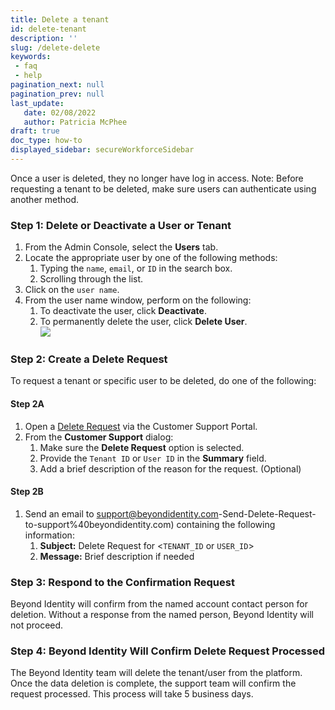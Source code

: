 ```yaml
---
title: Delete a tenant 
id: delete-tenant
description: ''
slug: /delete-delete
keywords: 
 - faq
 - help
pagination_next: null
pagination_prev: null
last_update: 
   date: 02/08/2022
   author: Patricia McPhee
draft: true
doc_type: how-to
displayed_sidebar: secureWorkforceSidebar
---
```



Once a user is deleted, they no longer have log in access. Note: Before requesting a tenant to be deleted, make sure users can authenticate using another method.

### Step 1: Delete or Deactivate a User or Tenant

1.  From the Admin Console, select the **Users** tab.
2.  Locate the appropriate user by one of the following methods:
    1.  Typing the `name`, `email`, or `ID` in the search box.
    2.  Scrolling through the list.
3.  Click on the `user name`.
4.  From the user name window, perform on the following:
    1.  To deactivate the user, click **Deactivate**.
    2.  To permanently delete the user, click **Delete User**.  
        ![](/images/admin/delete_request.PNG)

### Step 2: Create a Delete Request

To request a tenant or specific user to be deleted, do one of the following: 

#### **Step 2A**

1.  Open a [Delete Request](https://beyondidentity.atlassian.net/servicedesk/customer/portal/5/user/login?destination=portal%2F5%2Fgroup%2F16%2Fcreate%2F127) via the Customer Support Portal.
2.  From the **Customer Support** dialog:
    1.   Make sure the **Delete Request** option is selected.
    2.  Provide the `Tenant ID` or `User ID` in the **Summary** field.
    3.  Add a brief description of the reason for the request. (Optional)

#### **Step 2B**

1.  Send an email to [support@beyondidentity.com](https://beyondidentity.atlassian.net/wiki/spaces/CS/pages/2187395076/Tenant+or+User+Deletion#b)-Send-Delete-Request-to-support%40beyondidentity.com)  containing the following information:
    1.  **Subject:** Delete Request for <`TENANT_ID` or `USER_ID`\>
    2.  **Message:** Brief description if needed

### Step 3: Respond to the Confirmation Request

Beyond Identity will confirm from the named account contact person for deletion. Without a response from the named person, Beyond Identity will not proceed.

### Step 4: Beyond Identity Will Confirm Delete Request Processed

The Beyond Identity team will delete the tenant/user from the platform. Once the data deletion is complete, the support team will confirm the request processed. This process will take 5 business days.
